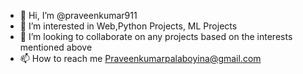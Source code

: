 - 👋 Hi, I’m @praveenkumar911
- 👀 I’m interested in Web,Python Projects, ML Projects
- 💞️ I’m looking to collaborate on any projects based on the interests mentioned above
- 📫 How to reach me Praveenkumarpalaboyina@gmail.com

<!---
praveenkumar911/praveenkumar911 is a ✨ special ✨ repository because its `README.md` (this file) appears on your GitHub profile.
You can click the Preview link to take a look at your changes.
--->

